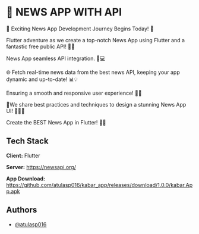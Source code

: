 
# 📰 NEWS APP WITH API

🚀 Exciting News App Development Journey Begins Today! 🌟

 Flutter adventure as we create a top-notch News App using Flutter and a fantastic free public API! 📰📱

News App seamless API integration. 🚀💻

🌐 Fetch real-time news data from the best news API, keeping your app dynamic and up-to-date! 📊💡

Ensuring a smooth and responsive user experience! 🔄🌈

🎉We share best practices and techniques to design a stunning News App UI! 🦸‍♂️✨

Create the BEST News App in Flutter! 🚀🌟

## Tech Stack

**Client:** Flutter

**Server:** https://newsapi.org/

**App Download:** https://github.com/atulasp016/kabar_app/releases/download/1.0.0/kabar.App.apk

## Authors

- [@atulasp016](https://github.com/atulasp016)
